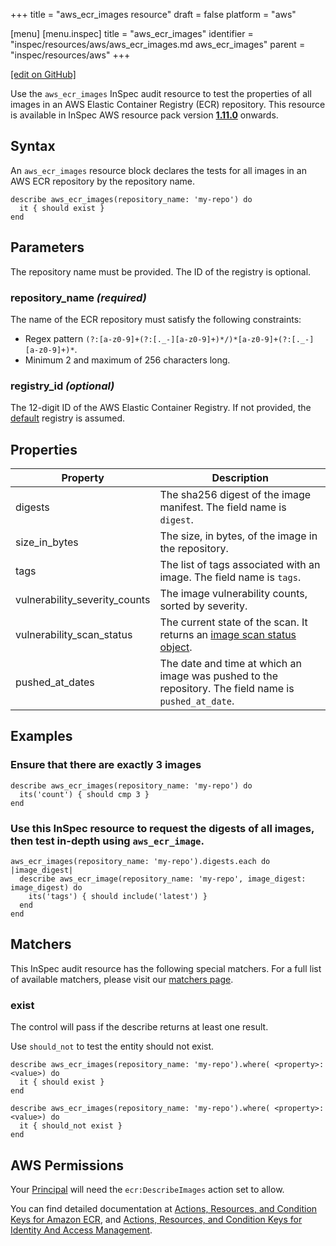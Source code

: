 +++
title = "aws_ecr_images resource"
draft = false
platform = "aws"

[menu]
  [menu.inspec]
    title = "aws_ecr_images"
    identifier = "inspec/resources/aws/aws_ecr_images.md aws_ecr_images"
    parent = "inspec/resources/aws"
+++

[\[edit on GitHub\]](https://github.com/inspec/inspec-aws/blob/master/docs/resources/aws_ecr_images.md)

Use the `aws_ecr_images` InSpec audit resource to test the properties of all images in an AWS Elastic Container Registry (ECR) repository.
This resource is available in InSpec AWS resource pack version **[1.11.0](https://github.com/inspec/inspec-aws/releases/tag/v1.11.0)** onwards.

## Syntax

An `aws_ecr_images` resource block declares the tests for all images in an AWS ECR repository by the repository name.

    describe aws_ecr_images(repository_name: 'my-repo') do
      it { should exist }
    end

## Parameters

The repository name must be provided. The ID of the registry is optional.

### repository_name _(required)_

The name of the ECR repository must satisfy the following constraints:

- Regex pattern `(?:[a-z0-9]+(?:[._-][a-z0-9]+)*/)*[a-z0-9]+(?:[._-][a-z0-9]+)*`.
- Minimum 2 and maximum of 256 characters long.

### registry_id _(optional)_

The 12-digit ID of the AWS Elastic Container Registry. If not provided, the [default](https://docs.aws.amazon.com/AmazonECR/latest/APIReference/API_DescribeRepositories.html) registry is assumed.

## Properties

| Property                      | Description                                                                                                                                                  |
| ----------------------------- | ------------------------------------------------------------------------------------------------------------------------------------------------------------ |
| digests                       | The sha256 digest of the image manifest. The field name is `digest`.                                                                                         |
| size_in_bytes                 | The size, in bytes, of the image in the repository.                                                                                                          |
| tags                          | The list of tags associated with an image. The field name is `tags`.                                                                                         |
| vulnerability_severity_counts | The image vulnerability counts, sorted by severity.                                                                                                          |
| vulnerability_scan_status     | The current state of the scan. It returns an [image scan status object](https://docs.aws.amazon.com/AmazonECR/latest/APIReference/API_ImageScanStatus.html). |
| pushed_at_dates               | The date and time at which an image was pushed to the repository. The field name is `pushed_at_date`.                                                        |

## Examples

### Ensure that there are exactly 3 images

    describe aws_ecr_images(repository_name: 'my-repo') do
      its('count') { should cmp 3 }
    end

### Use this InSpec resource to request the digests of all images, then test in-depth using `aws_ecr_image`.

    aws_ecr_images(repository_name: 'my-repo').digests.each do |image_digest|
      describe aws_ecr_image(repository_name: 'my-repo', image_digest: image_digest) do
        its('tags') { should include('latest') }
      end
    end

## Matchers

This InSpec audit resource has the following special matchers. For a full list of available matchers, please visit our [matchers page](/inspec/matchers/).

### exist

The control will pass if the describe returns at least one result.

Use `should_not` to test the entity should not exist.

    describe aws_ecr_images(repository_name: 'my-repo').where( <property>: <value>) do
      it { should exist }
    end

    describe aws_ecr_images(repository_name: 'my-repo').where( <property>: <value>) do
      it { should_not exist }
    end

## AWS Permissions

Your [Principal](https://docs.aws.amazon.com/IAM/latest/UserGuide/intro-structure.html#intro-structure-principal) will need the `ecr:DescribeImages` action set to allow.

You can find detailed documentation at [Actions, Resources, and Condition Keys for Amazon ECR](https://docs.aws.amazon.com/AmazonECR/latest/APIReference/API_Operations.html), and [Actions, Resources, and Condition Keys for Identity And Access Management](https://docs.aws.amazon.com/IAM/latest/UserGuide/list_identityandaccessmanagement.html).
